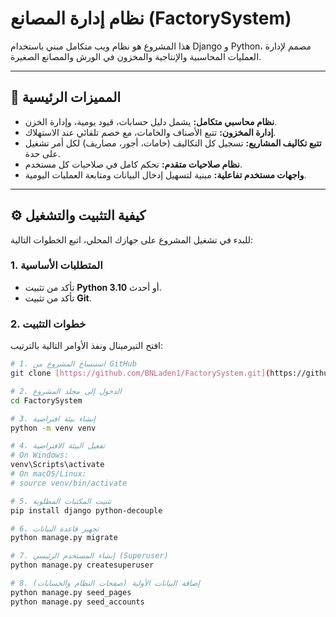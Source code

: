# نظام إدارة المصانع (FactorySystem)

هذا المشروع هو نظام ويب متكامل مبني باستخدام Django و Python، مصمم لإدارة العمليات المحاسبية والإنتاجية والمخزون في الورش والمصانع الصغيرة.

---

## 🚀 المميزات الرئيسية

* **نظام محاسبي متكامل:** يشمل دليل حسابات، قيود يومية، وإدارة الخزن.
* **إدارة المخزون:** تتبع الأصناف والخامات، مع خصم تلقائي عند الاستهلاك.
* **تتبع تكاليف المشاريع:** تسجيل كل التكاليف (خامات، أجور، مصاريف) لكل أمر تشغيل على حدة.
* **نظام صلاحيات متقدم:** تحكم كامل في صلاحيات كل مستخدم.
* **واجهات مستخدم تفاعلية:** مبنية لتسهيل إدخال البيانات ومتابعة العمليات اليومية.

---

## ⚙️ كيفية التثبيت والتشغيل

للبدء في تشغيل المشروع على جهازك المحلي، اتبع الخطوات التالية:

### 1. المتطلبات الأساسية
* تأكد من تثبيت **Python 3.10** أو أحدث.
* تأكد من تثبيت **Git**.

### 2. خطوات التثبيت
افتح التيرمينال ونفذ الأوامر التالية بالترتيب:

```bash
# 1. استنساخ المشروع من GitHub
git clone [https://github.com/BNLaden1/FactorySystem.git](https://github.com/BNLaden1/FactorySystem.git)

# 2. الدخول إلى مجلد المشروع
cd FactorySystem

# 3. إنشاء بيئة افتراضية
python -m venv venv

# 4. تفعيل البيئة الافتراضية
# On Windows:
venv\Scripts\activate
# On macOS/Linux:
# source venv/bin/activate

# 5. تثبيت المكتبات المطلوبة
pip install django python-decouple

# 6. تجهيز قاعدة البيانات
python manage.py migrate

# 7. إنشاء المستخدم الرئيسي (Superuser)
python manage.py createsuperuser

# 8. إضافة البيانات الأولية (صفحات النظام والحسابات)
python manage.py seed_pages
python manage.py seed_accounts
